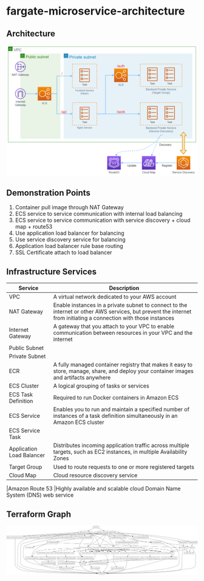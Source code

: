 # fargate-microservice-architecture

## Architecture

![img](./docs/architecture2.png)

## Demonstration Points

1. Container pull image through NAT Gateway
2. ECS service to service communication with internal load balancing
3. ECS service to service communication with service discovery + cloud map + route53
4. Use application load balancer for balancing
5. Use service discovery service for balancing
6. Application load balancer rule base routing
7. SSL Certificate attach to load balancer

## Infrastructure Services

| Service                   | Description                                                                                                                                                       |
| ------------------------- | ----------------------------------------------------------------------------------------------------------------------------------------------------------------- |
| VPC                       | A virtual network dedicated to your AWS account                                                                                                                   |
| NAT Gateway               | Enable instances in a private subnet to connect to the internet or other AWS services, but prevent the internet from initiating a connection with those instances |
| Internet Gateway          | A gateway that you attach to your VPC to enable communication between resources in your VPC and the internet                                                      |
| Public Subnet             |
| Private Subnet            |
| ECR                       | A fully managed container registry that makes it easy to store, manage, share, and deploy your container images and artifacts anywhere                            |
| ECS Cluster               | A logical grouping of tasks or services                                                                                                                           |
| ECS Task Definition       | Required to run Docker containers in Amazon ECS                                                                                                                   |
| ECS Service               | Enables you to run and maintain a specified number of instances of a task definition simultaneously in an Amazon ECS cluster                                      |
| ECS Service Task          |
| Application Load Balancer | Distributes incoming application traffic across multiple targets, such as EC2 instances, in multiple Availability Zones                                           |
| Target Group              | Used to route requests to one or more registered targets                                                                                                          |
| Cloud Map                 | Cloud resource discovery service                                                                                                                                  |

|Amazon Route 53 |Highly available and scalable cloud Domain Name System (DNS) web service

## Terraform Graph

![img](./docs/graph.png)

